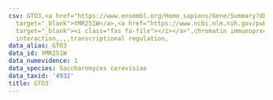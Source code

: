 ```yaml
---
csv: GTO3,<a href="https://www.ensembl.org/Homo_sapiens/Gene/Summary?db=core;g=YMR251W"
  target="_blank">YMR251W</a>,<a href="https://www.ncbi.nlm.nih.gov/pubmed/12399584"
  target="_blank"><i class="fas fa-file"></i></a>",chromatin immunoprecipitation assay,direct
  interaction,,,,transcriptional regulation,
data_alias: GTO3
data_id: YMR251W
data_numevidence: 1
data_species: Saccharomyces cerevisiae
data_taxid: '4932'
title: GTO3
---
```

